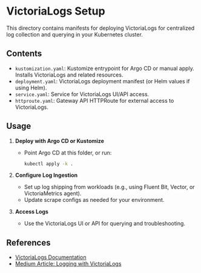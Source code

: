 # VictoriaLogs Setup

This directory contains manifests for deploying VictoriaLogs for centralized log collection and querying in your Kubernetes cluster.

## Contents
- `kustomization.yaml`: Kustomize entrypoint for Argo CD or manual apply. Installs VictoriaLogs and related resources.
- `deployment.yaml`: VictoriaLogs deployment manifest (or Helm values if using Helm).
- `service.yaml`: Service for VictoriaLogs UI/API access.
- `httproute.yaml`: Gateway API HTTPRoute for external access to VictoriaLogs.

## Usage
1. **Deploy with Argo CD or Kustomize**
   - Point Argo CD at this folder, or run:
     ```sh
     kubectl apply -k .
     ```
2. **Configure Log Ingestion**
   - Set up log shipping from workloads (e.g., using Fluent Bit, Vector, or VictoriaMetrics agent).
   - Update scrape configs as needed for your environment.

3. **Access Logs**
   - Use the VictoriaLogs UI or API for querying and troubleshooting.

## References
- [VictoriaLogs Documentation](https://docs.victoriametrics.com/victorialogs/)
- [Medium Article: Logging with VictoriaLogs](https://medium.com/itnext/kubernetes-monitoring-a-complete-solution-part-8-logging-with-victorialogs-f17c44461034)
